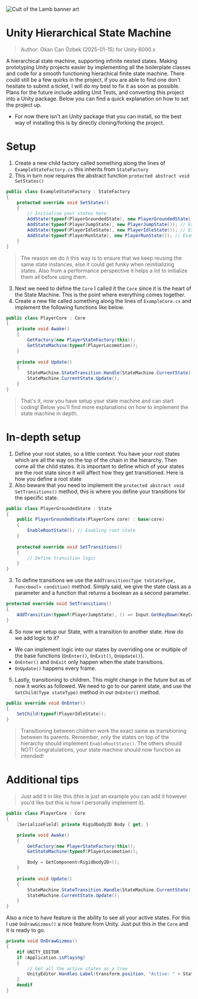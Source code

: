 ![Cult of the Lamb banner art](https://cdn2.steamgriddb.com/grid/f3747b8108c7c49cacd81747b7069e7e.png)
# Unity Hierarchical State Machine
> Author: Okan Can Özbek (2025-01-15) for Unity 6000.x

A hierarchical state machine, supporting infinite nested states. Making prototyping Unity projects easier by implementing all the boilerplate classes and code for a smooth functioning hierachical finite state machine. There could still be a few quirks in the project, if you are able to find one don't hesitate to submit a ticket, I will do my best to fix it as soon as possible. Plans for the future include adding Unit Tests, and converting this project into a Unity package. Below you can find a quick explanation on how to set the project up.

* For now there isn't an Unity package that you can install, so the best way of installing this is by directly cloning/forking the project.

# Setup
1. Create a new child factory called something along the lines of `ExampleStateFactory.cs` this inherits from `StateFactory`
2. This in turn now requires the abstract function `protected abstract void SetStates()`
```csharp
public class ExampleStateFactory : StateFactory
{
    protected override void SetStates()
    {
        // Initialize your states here.
        AddState(typeof(PlayerGroundedState), new PlayerGroundedState()); // Example of initialization
        AddState(typeof(PlayerJumpState), new PlayerJumpState()); // Example of initialization
        AddState(typeof(PlayerIdleState), new PlayerIdleState()); // Example of initialization
        AddState(typeof(PlayerRunState), new PlayerRunState()); // Example of initialization
    }
}
```
> The reason we do it this way is to ensure that we keep reusing the same state instances, else it could get funky when reinitializing states.
> Also from a performance perspective it helps a lot to initialize them all before using them. 

3. Next we need to define the `Core` I called it the `Core` since it is the heart of the State Machine. This is the point where everything comes together.
4. Create a new file called something along the lines of `ExampleCore.cs` and implement the following functions like below.
```csharp
public class PlayerCore : Core
{
    private void Awake()
    {
        GetFactory(new PlayerStateFactory(this));
        GetStateMachine(typeof(PlayerLocomotion));
    }
    
    private void Update()
    {
        StateMachine.StateTransition.Handle(StateMachine.CurrentState);
        StateMachine.CurrentState.Update();
    }
}
```
> That's it, now you have setup your state machine and can start coding! Below you'll find more explanations on how to implement the state machine in depth.

# In-depth setup 
1. Define your root states, so a little context. You have your root states which are all the way on the top of the chain in the hierarchy. Then come all the child states. It is important to define which of your states are the root state since it will affect how they get transitioned. Here is how you define a root state
2. Also beware that you need to implement the `protected abstract void SetTransitions()` method, this is where you define your transitions for the specific state.
```csharp
public class PlayerGroundedState : State
{
    public PlayerGroundedState(PlayerCore core) : base(core)
    {
        EnableRootState(); // Enabling root state
    }
    
    protected override void SetTransitions()
    {
        // Define transition logic
    }
}
```
3. To define transitions we use the `AddTransition(Type toStateType, Func<bool> condition)` method. Simply said, we give the state class as a parameter and a function that returns a boolean as a second parameter.
```csharp
protected override void SetTransitions()
{
    AddTransition(typeof(PlayerJumpState), () => Input.GetKeyDown(KeyCode.Space));
}
```
4. So now we setup our State, with a transition to another state. How do we add logic to it?
 * We can implement logic into our states by overriding one or multiple of the base functions (`OnEnter()`, `OnExit()`, `OnUpdate()`).
 * `OnEnter()` and `OnExit` only happen when the state transitions.
 * `OnUpdate()` happens every frame.

5. Lastly, transitioning to children. This might change in the future but as of now it works as followed. We need to go to our parent state, and use the `SetChild(Type stateType)` method in our `OnEnter()` method.
```csharp
public override void OnEnter()
{
    SetChild(typeof(PlayerIdleState));
}
```
> Transitioning between children work the exact same as transitioning between its parents. Remember, only the states on top of the hierarchy should implement `EnableRootState()`. The others should NOT!
> Congratulations, your state machine should now function as intended!
# Additional tips
> Just add it in like this (this is just an example you can add it however you'd like but this is how I personally implement it).
```csharp
public class PlayerCore : Core
{
    [SerializeField] private Rigidbody2D Body { get; }

    private void Awake()
    {
        GetFactory(new PlayerStateFactory(this));
        GetStateMachine(typeof(PlayerLocomotion));

        Body = GetComponent<Rigidbody2D>();
    }
    
    private void Update()
    {
        StateMachine.StateTransition.Handle(StateMachine.CurrentState);
        StateMachine.CurrentState.Update();
    }
}
```
Also a nice to have feature is the ability to see all your active states. For this I use `OnDrawGizmos()` a nice feature from Unity. Just put this in the `Core` and it is ready to go.
```csharp
private void OnDrawGizmos()
{
    #if UNITY_EDITOR
    if (Application.isPlaying)
    {
        // Get all the active states as a tree
        UnityEditor.Handles.Label(transform.position, "Active: " + StateMachine.GetTree(StateMachine.CurrentState));
    }
    #endif
}
```


